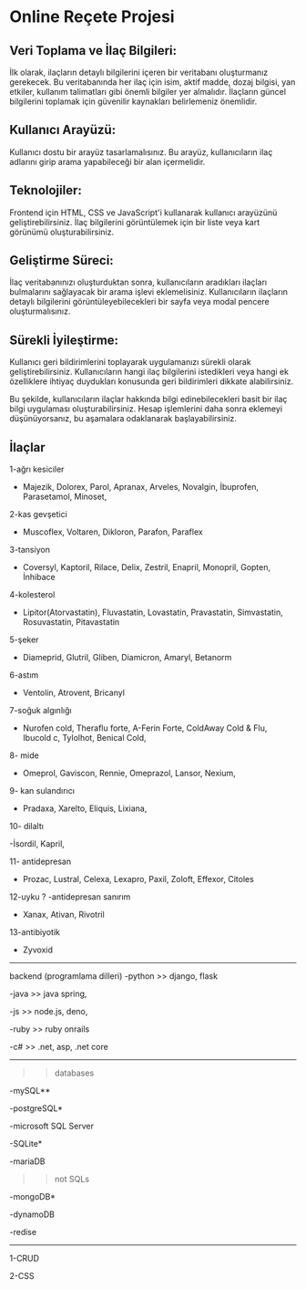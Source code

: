 # Online Reçete Projesi

## Veri Toplama ve İlaç Bilgileri:

İlk olarak, ilaçların detaylı bilgilerini içeren bir veritabanı oluşturmanız gerekecek. Bu veritabanında her ilaç için isim, aktif madde, dozaj bilgisi, yan etkiler, kullanım talimatları gibi önemli bilgiler yer almalıdır. İlaçların güncel bilgilerini toplamak için güvenilir kaynakları belirlemeniz önemlidir.

## Kullanıcı Arayüzü:

Kullanıcı dostu bir arayüz tasarlamalısınız. Bu arayüz, kullanıcıların ilaç adlarını girip arama yapabileceği bir alan içermelidir.

## Teknolojiler:

Frontend için HTML, CSS ve JavaScript'i kullanarak kullanıcı arayüzünü geliştirebilirsiniz. İlaç bilgilerini görüntülemek için bir liste veya kart görünümü oluşturabilirsiniz.

## Geliştirme Süreci:

İlaç veritabanınızı oluşturduktan sonra, kullanıcıların aradıkları ilaçları bulmalarını sağlayacak bir arama işlevi eklemelisiniz. Kullanıcıların ilaçların detaylı bilgilerini görüntüleyebilecekleri bir sayfa veya modal pencere oluşturmalısınız.

## Sürekli İyileştirme:

Kullanıcı geri bildirimlerini toplayarak uygulamanızı sürekli olarak geliştirebilirsiniz. Kullanıcıların hangi ilaç bilgilerini istedikleri veya hangi ek özelliklere ihtiyaç duydukları konusunda geri bildirimleri dikkate alabilirsiniz.

Bu şekilde, kullanıcıların ilaçlar hakkında bilgi edinebilecekleri basit bir ilaç bilgi uygulaması oluşturabilirsiniz. Hesap işlemlerini daha sonra eklemeyi düşünüyorsanız, bu aşamalara odaklanarak başlayabilirsiniz.

## İlaçlar

1-ağrı kesiciler

- Majezik, Dolorex, Parol, Apranax, Arveles, Novalgin, İbuprofen, Parasetamol, Minoset,

2-kas gevşetici

- Muscoflex, Voltaren, Dikloron, Parafon, Paraflex

3-tansiyon

- Coversyl, Kaptoril, Rilace, Delix, Zestril, Enapril, Monopril, Gopten, İnhibace

4-kolesterol

- Lipitor(Atorvastatin), Fluvastatin, Lovastatin, Pravastatin, Simvastatin, Rosuvastatin, Pitavastatin

5-şeker

- Diameprid, Glutril, Gliben, Diamicron, Amaryl, Betanorm

6-astım

- Ventolin, Atrovent, Bricanyl

7-soğuk algınlığı

- Nurofen cold, Theraflu forte, A-Ferin Forte, ColdAway Cold & Flu, Ibucold c, Tylolhot, Benical Cold,

8- mide

- Omeprol, Gaviscon, Rennie, Omeprazol, Lansor, Nexium,

9- kan sulandırıcı

- Pradaxa, Xarelto, Eliquis, Lixiana,

10- dilaltı

-İsordil, Kapril,

11- antidepresan

- Prozac, Lustral, Celexa, Lexapro, Paxil, Zoloft, Effexor, Citoles

12-uyku ? -antidepresan sanırım

- Xanax, Ativan, Rivotril

13-antibiyotik

- Zyvoxid

---

backend (programlama dilleri)
-python >> django, flask

-java >> java spring,

-js >> node.js, deno,

-ruby >> ruby onrails

-c# >> .net, asp, .net core

---

> > databases

-mySQL\*\*

-postgreSQL\*

-microsoft SQL Server

-SQLite\*

-mariaDB

> > not SQLs

-mongoDB\*

-dynamoDB

-redise

---

1-CRUD

2-CSS
